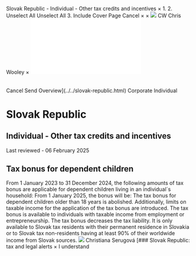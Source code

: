 Slovak Republic - Individual - Other tax credits and incentives
×
1.
2.
Unselect All
Unselect All
3.
Include Cover Page
Cancel
×
×
![](../../-/media/world-wide-tax-summaries/attachments/global---chris-wooley.ashx%3Frev=ac5e5f3223b34096b1afc2a6009c7320&revision=ac5e5f32-23b3-4096-b1af-c2a6009c7320&hash=859B7ADC84DC2CBEC9760E9E6EE7DE6D0A8BFCDF)
CW
Chris Wooley
×
![](other-tax-credits-and-incentives.html)
######
Cancel
Send
Overview](../../slovak-republic.html)
Corporate
Individual
# Slovak Republic
## Individual - Other tax credits and incentives
Last reviewed - 06 February 2025
## Tax bonus for dependent children
From 1 January 2023 to 31 December 2024, the following amounts of tax bonus are applicable for dependent children living in an individual´s household:
From 1 January 2025, the bonus will be:
The tax bonus for dependent children older than 18 years is abolished. Additionally, limits on taxable income for the application of the tax bonus are introduced. The tax bonus is available to individuals with taxable income from employment or entrepreneurship. The tax bonus decreases the tax liability. It is only available to Slovak tax residents with their permanent residence in Slovakia or to Slovak tax non-residents having at least 90% of their worldwide income from Slovak sources.
![](../../-/media/world-wide-tax-summaries/attachments/slovak_republic---christiana_serugova.ashx%3Frev=5c4300d2b1a14925bf39ea6964de2dc1&revision=5c4300d2-b1a1-4925-bf39-ea6964de2dc1&hash=83BBD9810BB912860D5F7F1AAD6CB819C206A457)
Christiana Serugová
[### Slovak Republic: tax and legal alerts
×
I understand